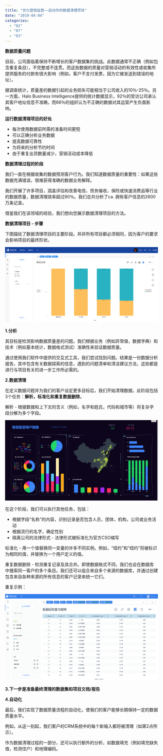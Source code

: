```yaml
---
title: "优化营销运营——启动你的数据清理项目"
date: "2019-04-04"
categories: 
  - "02"
  - "07"
  - "03"
---
```


**数据质量问题**

目前，公司面临着保持不断增长的客户数据集的挑战。此数据通常不正确（例如包含重复条目），不完整或不连贯。而这些数据的质量对营销活动的有效性或收集所提供服务的付款有很大影响（例如，客户不支付发票，因为它被发送到错误的地址）。

据调查统计，质量差的数据引起的业务损失可能相当于公司收入的10％-25％。另一方面，Halo Business Intelligence提供的统计数据显示，92％的受访公司承认其客户地址信息不准确，而66％的组织认为不正确的数据对其运营产生负面影响。

**运行数据清理项目的好处**

- 每次使用数据前所需的准备时间更短
- 可以正确分析业务数据
- 提高数据可靠性
- 为将来的分析节约时间
- 由于重复出货数量减少，营销活动成本降低

**数据清理过程的阶段**

我们一直在根据收集的数据预测客户行为。我们知道数据质量的重要性：如果这些数据充满错误，很难获得准确的数据业务解释。

我们开展了许多项目，涵盖评估和改善电信，债务催收，保险或快速消费品等行业的数据质量，数据清理效率超过90％。我们总共分析了ca. 拥有客户信息的2600万条记录。

借鉴我们在该领域的经验，我们想向您展示数据清理项目的方法。

**数据清理项目 - 步骤**

下图描绘了数据清理项目的主要阶段。并非所有项目都必须相同，因为客户的要求会影响项目的最终形状。

![图像3](images/3.png)

**1.分析**

其目标是检测影响数据质量差的问题。我们根据业务（例如异常值，数据字典）和技术（例如基本统计，数据格式测试）准确性来验证数据质量。

通过使用我们软件中提供的交互式工具，我们尝试找到问题。结果是一份数据分析报告，其中包含有关数据探索的信息，遇到的问题清单和清洁建议方法，这些都是进行与项目有关的进一步工作所必需的。

**2.数据清理**

在定义数据问题并为我们的客户设定更多目标后，我们开始清理数据。此阶段包括3个任务：**解析，标准化和重复数据删除**。

解析 - 根据数据和上下文的含义（例如，名字和姓氏，代码和城市等）将复杂字段分解为多个字段。

![图像2](images/2.png)

在这个阶段，我们可以执行其他任务，包括：

- 根据字段“名称”的内容，识别记录是否包含人员，团体，机构，公司或业务活动
- 根据流行的名字，确定性别
- 隔离公司的法律形式 - 法律形式被标准化为官方CSO缩写

标准化 - 用一个值替换同一变量的许多不同实例。例如，“纽约”和“纽约”将被标识为相同的值，并替换为一个用户定义的值。

重复数据删除 - 检测重复记录及其合并。即使数据格式不同，我们也会在数据库中搜索同一客户的多个条目。我们还可以组合来自多个来源的数据库，并通过创建包含来自各种来源的所有信息的客户记录来统一它们。

重复示例：

![此搜索](images/unnamed-file.png)

**3.下一步是准备最终清理的数据集和项目文档/报告**

**4.自动化**

最后，我们实现了数据质量流程的自动化，使我们的客户能够长期保持一定的数据质量水平。

例如，从这一刻起，我们客户的CRM系统中的每个新输入都将被清理（如第2点所示）。

作为数据清理过程的一部分，还可以执行额外的分析，如数据填充（例如填充缺失值，检测住户）和地理编码。
